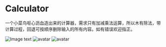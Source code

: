 # Calculator
一个小菜鸟呕心沥血造出来的计算器，需求只有加减乘法运算，所以木有除法，带计算过程，回退可按顺序删除输入的所有内容。如有错误欢迎指正。

![Image text](https://github.com/ZhangZiyao/Calculator/Calculator/IMG_0046.PNG)
![avatar](https://github.com/ZhangZiyao/Calculator/Calculator/IMG_0047.PNG "imag2")
![avatar](https://github.com/ZhangZiyao/Calculator/Calculator/IMG_0048.PNG "imag3")

